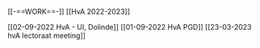 [[-==WORK==-]]
[[HvA 2022-2023]]

[[02-09-2022 HvA - UI, Dolinde]]
[[01-09-2022 HvA PGD]]
[[23-03-2023 hvA lectoraat meeting]]
